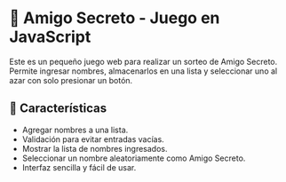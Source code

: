 # 🎉 Amigo Secreto - Juego en JavaScript

Este es un pequeño juego web para realizar un sorteo de Amigo Secreto. Permite ingresar nombres, almacenarlos en una lista y seleccionar uno al azar con solo presionar un botón.

## 🚀 Características

- Agregar nombres a una lista.
- Validación para evitar entradas vacías.
- Mostrar la lista de nombres ingresados.
- Seleccionar un nombre aleatoriamente como Amigo Secreto.
- Interfaz sencilla y fácil de usar.

